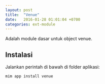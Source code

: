 ```yaml
---
layout: post
title:  "Venue"
date:   2016-01-28 01:01:04 +0700
categories: ext-module
---
```


Adalah module dasar untuk object venue.

## Instalasi

Jalankan perintah di bawah di folder aplikasi:

```
mim app install venue
```